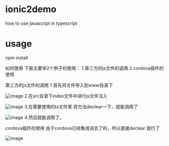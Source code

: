 # ionic2demo
how to use javascript in typescript
# usage
npm install



如何使用
下面主要举2个例子的使用：
1.第三方的js文件的调用
2.cordova插件的使用

第三方的js文件的调用
1.首先将文件导入到www目录下


![image](https://github.com/xxxx.jpg)
2.在src目录下index文件中进行js文件注入


![image](https://github.com/xxxx.jpg)
3.在需要使用的ts文件里 将方法declear一下，就能调用了


![image](https://github.com/xxxx.jpg)
4.然后就能调用了。

cordova插件的使用 
由于cordova已经集成进去了的，所以直接declear 就行了


![image](https://github.com/xxxx.jpg)



